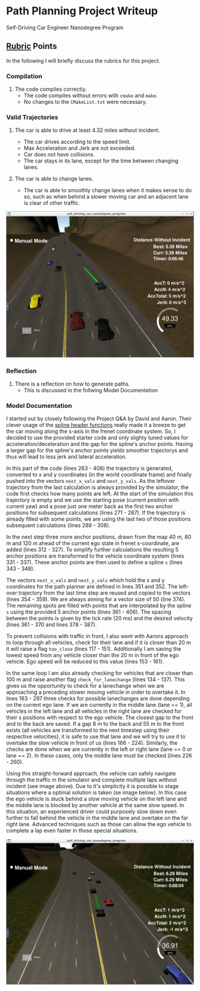 # Path Planning Project Writeup
Self-Driving Car Engineer Nanodegree Program

[//]: # (Image References)
[image1]: ./images/path_planning.png "Proof lap completion"
[image2]: ./images/limits.png "limits of implementation"


## [Rubric](https://review.udacity.com/#!/rubrics/1971/view) Points
In the following I will briefly discuss the rubrics for this project.

### Compilation
1. The code compiles correctly.
   * The code compiles without errors with `cmake` and `make`.
   * No changes to the `CMakeList.txt` were necessary. 

### Valid Trajectories
1. The car is able to drive at least 4.32 miles without incident.
   * The car drives according to the speed limit.
   * Max Acceleration and Jerk are not exceeded.
   * Car does not have collisions.
   * The car stays in its lane, except for the time between changing lanes.

2. The car is able to change lanes.
   * The car is able to smoothly change lanes when it makes sense to do so, such as when behind a slower moving car and an adjacent lane is clear of other traffic.

![Proof lap completion][image1]


### Reflection
1. There is a reflection on how to generate paths.
   * This is discussed in the follwing Model Documentation


### Model Documentation
I started out by closely following the Project Q&A by David and Aaron. Their clever usage of the [spline header functions](https://kluge.in-chemnitz.de/opensource/spline/) really made it a breeze to get the car moving along the s-axis in the frenet coordinate system. So, I decided to use the provided starter code and only slighty tuned values for acceleration/deceleration and the gap for the spline's anchor points. Having a larger gap for the spline's anchor points yields smoother trajectorys and thus will lead to less jerk and lateral acceleration.

In this part of the code (lines 263 - 406) the trajectory is generated, converted to x and y coordinates (in the world coordinate frame) and finally pushed into the vectors `next_x_vals` and `next_y_vals`. As the leftover trajectory from the last calculation is always provided by the simulator, the code first checks how many points are left. At the start of the simulation this trajectory is empty and we use the starting pose (current position with current yaw) and a pose just one meter back as the first two anchor positions for subsequent calculations (lines 271 - 287). If the trajectory is already filled with some points, we are using the last two of those positions subsequent calculations (lines 289 - 308).

In the next step three more anchor positions, drawn from the map 40 m, 80 m and 120 m ahead of the current ego state in frenet s-coordinate, are added (lines 312 - 327). To simplify further calculations the resulting 5 anchor positions are transformed to the vehicle coordinate system (lines 331 - 337). These anchor points are then used to define a spline `s` (lines 343 - 348). 

The vectors `next_x_vals` and `next_y_vals` which hold the x and y coordinates for the path planner are defined in lines 351 and 352. The left-over trajectory from the last time step are reused and copied to the vectors (lines 354 - 359). We are always aiming for a vector size of 50 (line 374). The remaining spots are filled with points that are interpolated by the spline `s` using the provided 5 anchor points (lines 361 - 406). The spacing between the points is given by the tick rate (20 ms) and the desired velocity (lines 361 - 370 and lines 378 - 387).

To prevent collisions with traffic in front, I also went with Aarons approach to loop through all vehicles, check for their lane and if it is closer than 20 m it will raise a flag `too_close` (lines 117 - 151). Additionally I am saving the lowest speed from any vehicle closer than the 20 m in front of the ego vehicle. Ego speed will be reduced to this value (lines 153 - 161). 

In the same loop I am also already checking for vehicles that are closer than 100 m and raise another flag `check_for_lanechange` (lines 134 - 137). This gives us the opportunity to check for a lanechange when we are approaching a preceding slower moving vehicle in order to overtake it. In lines 163 - 297 three checks for possible lanechanges are done depending on the current ego lane. If we are currently in the middle lane (lane == 1), all vehicles in the left lane and all vehicles in the right lane are checked for their s positions with respect to the ego vehicle. The closest gap to the front and to the back are saved. If a gap 8 m to the back and 55 m to the front exists (all vehicles are transformed to the next timestep using their respective velocities), it is safe to use that lane and we will try to use it to overtake the slow vehicle in front of us (lines 166 - 224). Similarly, the checks are done when we are currently in the left or right lane (lane == 0 or lane == 2). In these cases, only the middle lane must be checked (lines 226 - 260).

Using this straight-forward approach, the vehicle can safely navigate through the traffic in the simulator and complete multiple laps without incident (see image above). Due to it's simplicity it is possible to stage situations where a optimal solution is taken (se image below). In this case the ego vehicle is stuck behind a slow moving vehicle on the left lane and the middle lane is blocked by another vehicle at the same slow speed. In this situation, an experienced driver could purposely slow down even further to fall behind the vehicle in the middle lane and overtake on the far right lane. Advanced techniques such as those can allow the ego vehicle to complete a lap even faster in those special situations. 

![limits of implementation][image2]